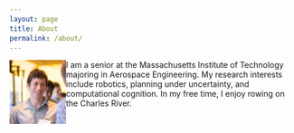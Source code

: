 ```yaml
---
layout: page
title: About
permalink: /about/
---
```


<img align="left" width="100" src="/img/profile-img.jpg">


I am a senior at the Massachusetts Institute of Technology majoring in Aerospace Engineering. My research interests include robotics, planning under uncertainty, and computational cognition. In my free time, I enjoy rowing on the Charles River.
